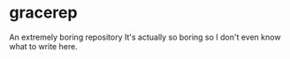 # gracerep
An extremely boring repository
It's actually so boring so I don't even know what to write here.
